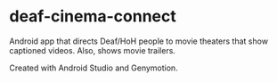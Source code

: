 # deaf-cinema-connect
Android app that directs Deaf/HoH people to movie theaters that show captioned videos. Also, shows movie trailers.

Created with Android Studio and Genymotion.
